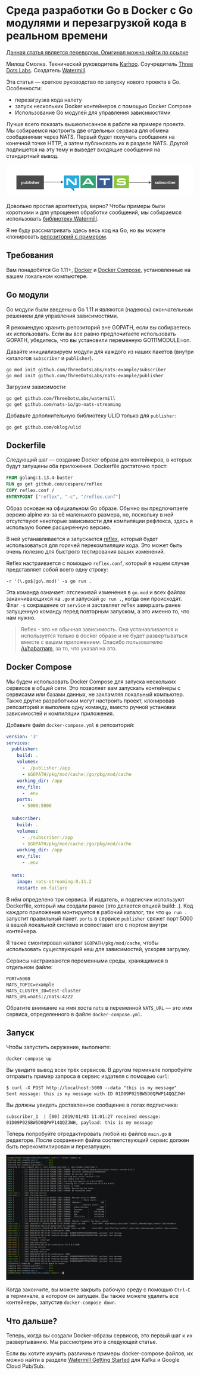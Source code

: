 # Среда разработки Go в Docker с Go модулями и перезагрузкой кода в реальном времени

[Данная статья является переводом. Оригинал можно найти по ссылке](https://threedots.tech/post/go-docker-dev-environment-with-go-modules-and-live-code-reloading/)

Милош Смолка. Технический руководитель [Karhoo](https://www.karhoo.com/). Соучредитель
[Three Dots Labs](https://threedotslabs.com/). Создатель [Watermill](https://github.com/ThreeDotsLabs/watermill).

Эта статья — краткое руководство по запуску нового проекта в Go. Особенности:

* перезагрузка кода налету
* запуск нескольких Docker контейнеров с помощью Docker Compose
* Использование Go модулей для управления зависимостями

Лучше всего показать вышеописанное в работе на примере проекта. Мы собираемся 
настроить две отдельных сервиса для обмена сообщениями через NATS. Первый будет 
получать сообщения на конечной точке HTTP, а затем публиковать их в разделе 
NATS. Другой подпишется на эту тему и выведет входящие сообщения на стандартный
вывод.

![schema](images/part0-4/schema.png)

Довольно простая архитектура, верно? Чтобы примеры были короткими и для 
упрощения обработки сообщений, мы собираемся использовать [библиотеку Watermill](https://watermill.io/).

Я не буду рассматривать здесь весь код на Go, но вы можете клонировать
[репозиторий с примером](https://github.com/ThreeDotsLabs/nats-example).

## Требования

Вам понадобятся Go 1.11+, [Docker](https://www.docker.com/) и 
[Docker Compose](https://docs.docker.com/compose/), установленные на вашем
локальном компьютере.

## Go модули

Go модули были введены в Go 1.11 и являются (надеюсь) окончательным решением 
для управления зависимостями.

Я рекомендую хранить репозиторий вне GOPATH, если вы собираетесь их использовать.
Если вы все равно предпочитаете использовать GOPATH, убедитесь, что вы 
установили переменную GO111MODULE=on.

Давайте инициализируем модули для каждого из наших пакетов (внутри каталогов 
`subscriber` и `publisher`).

```shell
go mod init github.com/ThreeDotsLabs/nats-example/subscriber
go mod init github.com/ThreeDotsLabs/nats-example/publisher
```

Загрузим зависимости:

```shell
go get github.com/ThreeDotsLabs/watermill
go get github.com/nats-io/go-nats-streaming
```

Добавьте дополнительную библиотеку ULID только для `publisher`:

```shell
go get github.com/oklog/ulid
```

## Dockerfile

Следующий шаг — создание Docker образа для контейнеров, в которых будут запущены
оба приложения. Dockerfile достаточно прост:

```dockerfile
FROM golang:1.13.4-buster
RUN go get github.com/cespare/reflex
COPY reflex.conf /
ENTRYPOINT ["reflex", "-c", "/reflex.conf"]
```

Образ основан на официальном Go образе. Обычно вы предпочитаете версию alpine
из-за её маленького размера, но, поскольку в ней отсутствуют некоторые 
зависимости для компиляции рефлекса, здесь я использую более расширенную версию.

В ней устанавливается и запускается [reflex](https://github.com/cespare/reflex), который будет использоваться для 
горячей перекомпиляции кода. Это может быть очень полезно для быстрого тестирования
ваших изменений.

Reflex настраивается с помощью `reflex.conf`, который в нашем случае представляет 
собой всего одну строку:

```shell
-r '(\.go$|go\.mod)' -s go run .
```

Эта команда означает: отслеживай изменения в `go.mod` и всех файлах заканчивающихся 
на `.go` и запускай `go run .`, когда они происходят. Флаг `-s` сокращение от
`service` и заставляет reflex завершать ранее запущенную команду перед повторным
запуском, а это именно то, что нам нужно.

> Reflex - это не обычная зависимость. Она устанавливается и используется только в 
> docker образе и не будет развертываться вместе с вашим приложением. Спасибо
> пользователю [/u/habarnam](https://www.reddit.com/user/habarnam), за то, что
> указал на это.

## Docker Compose

Мы будем использовать Docker Compose для запуска нескольких сервисов в общей 
сети. Это позволяет вам запускать контейнеры с сервисами или базами данных, не 
захламляя локальный компьютер. Также другие разработчики могут настроить проект,
клонировав репозиторий и выполнив одну команду, вместо ручной установки 
зависимостей и компиляции приложения.

Добавьте файл `docker-compose.yml` в репозиторий:

```yml
version: '3'
services:
  publisher:
    build: .
    volumes:
      - ./publisher:/app
      - $GOPATH/pkg/mod/cache:/go/pkg/mod/cache
    working_dir: /app
    env_file:
      - .env
    ports:
      - 5000:5000

  subscriber:
    build: .
    volumes:
      - ./subscriber:/app
      - $GOPATH/pkg/mod/cache:/go/pkg/mod/cache
    working_dir: /app
    env_file:
      - .env

  nats:
    image: nats-streaming:0.11.2
    restart: on-failure
```

В нём определено три сервиса. И издатель, и подписчик используют Dockerfile, 
который мы создали ранее (это делается опцией build: .). Код каждого приложения 
монтируется в рабочий каталог, так что `go run .` запустит правильный пакет. 
`ports` в сервисе `publisher` свяжет порт 5000 в вашей локальной системе и 
сопоставит его с портом внутри контейнера.

Я также смонтировал каталог `$GOPATH/pkg/mod/cache`, чтобы использовать 
существующий кеш для зависимостей, ускоряя загрузку.

Сервисы настраиваются переменными среды, хранящимися в отдельном файле:

```
PORT=5000
NATS_TOPIC=example
NATS_CLUSTER_ID=test-cluster
NATS_URL=nats://nats:4222
```

Обратите внимание на имя хоста `nats` в переменной `NATS_URL` — это имя сервиса, 
определенного в файле `docker-compose.yml`.

## Запуск

Чтобы запустить окружение, выполните:

```shell
docker-compose up
```

Вы увидите вывод всех трёх сервисов. В другом терминале попробуйте отправить 
пример запроса в сервис издателя с помощью `curl`:

```shell
$ curl -X POST http://localhost:5000 --data "this is my message"
Sent message: this is my message with ID 01D09P02SBW5D0QPWP14QQZJWH
```

Вы должны увидеть доставленное сообщение в логах подписчика:

```shell
subscriber_1  | [00] 2019/01/03 11:01:27 received message: 01D09P02SBW5D0QPWP14QQZJWH, payload: this is my message
```

Теперь попробуйте отредактировать любой из файлов `main.go` в редакторе. После 
сохранения файла соответствующий сервис должен быть перекомпилирован и перезапущен.

![running-code](images/part0-4/running.png)

Когда закончите, вы можете закрыть рабочую среду с помощью `Ctrl-C` в терминале, 
в котором он запущен. Вы также можете удалить все контейнеры, запустив 
`docker-compose down`.

## Что дальше?

Теперь, когда вы создали Docker-образы сервисов, это первый шаг к их 
развертыванию. Мы рассмотрим это в следующей статье.

Если вы хотите изучить различные примеры docker-compose файлов, 
их можно найти в разделе [Watermill Getting Started](https://watermill.io/docs/getting-started/) 
для Kafka и Google Cloud Pub/Sub.